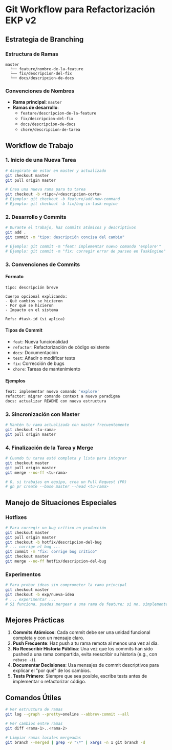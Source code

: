 # Git Workflow para Refactorización EKP v2

## Estrategia de Branching

### Estructura de Ramas

```
master
  └── feature/nombre-de-la-feature
  └── fix/descripcion-del-fix
  └── docs/descripcion-de-docs
```

### Convenciones de Nombres

- **Rama principal**: `master`
- **Ramas de desarrollo**:
  - `feature/descripcion-de-la-feature`
  - `fix/descripcion-del-fix`
  - `docs/descripcion-de-docs`
  - `chore/descripcion-de-tarea`

## Workflow de Trabajo

### 1. Inicio de una Nueva Tarea

```bash
# Asegúrate de estar en master y actualizado
git checkout master
git pull origin master

# Crea una nueva rama para tu tarea
git checkout -b <tipo>/<descripcion-corta>
# Ejemplo: git checkout -b feature/add-new-command
# Ejemplo: git checkout -b fix/bug-in-task-engine
```

### 2. Desarrollo y Commits

```bash
# Durante el trabajo, haz commits atómicos y descriptivos
git add .
git commit -m "tipo: descripción concisa del cambio"

# Ejemplo: git commit -m "feat: implementar nuevo comando 'explore'"
# Ejemplo: git commit -m "fix: corregir error de parseo en TaskEngine"
```

### 3. Convenciones de Commits

#### Formato
```
tipo: descripción breve

Cuerpo opcional explicando:
- Qué cambios se hicieron
- Por qué se hicieron
- Impacto en el sistema

Refs: #task-id (si aplica)
```

#### Tipos de Commit
- `feat`: Nueva funcionalidad
- `refactor`: Refactorización de código existente
- `docs`: Documentación
- `test`: Añadir o modificar tests
- `fix`: Corrección de bugs
- `chore`: Tareas de mantenimiento

#### Ejemplos
```bash
feat: implementar nuevo comando 'explore'
refactor: migrar comando context a nuevo paradigma
docs: actualizar README con nueva estructura
```

### 3. Sincronización con Master

```bash
# Mantén tu rama actualizada con master frecuentemente
git checkout <tu-rama>
git pull origin master
```

### 4. Finalización de la Tarea y Merge

```bash
# Cuando tu tarea esté completa y lista para integrar
git checkout master
git pull origin master
git merge --no-ff <tu-rama>

# O, si trabajas en equipo, crea un Pull Request (PR)
# gh pr create --base master --head <tu-rama>
```

## Manejo de Situaciones Especiales

### Hotfixes

```bash
# Para corregir un bug crítico en producción
git checkout master
git pull origin master
git checkout -b hotfix/descripcion-del-bug
# ... corrige el bug ...
git commit -m "fix: corrige bug crítico"
git checkout master
git merge --no-ff hotfix/descripcion-del-bug
```

### Experimentos

```bash
# Para probar ideas sin comprometer la rama principal
git checkout master
git checkout -b exp/nueva-idea
# ... experimentar ...
# Si funciona, puedes mergear a una rama de feature; si no, simplemente eliminar la rama
```

## Mejores Prácticas

1. **Commits Atómicos**: Cada commit debe ser una unidad funcional completa y con un mensaje claro.
2. **Push Frecuente**: Haz push a tu rama remota al menos una vez al día.
3. **No Reescribir Historia Pública**: Una vez que los commits han sido pushed a una rama compartida, evita reescribir su historia (e.g., con `rebase -i`).
4. **Documentar Decisiones**: Usa mensajes de commit descriptivos para explicar el "por qué" de los cambios.
5. **Tests Primero**: Siempre que sea posible, escribe tests antes de implementar o refactorizar código.

## Comandos Útiles

```bash
# Ver estructura de ramas
git log --graph --pretty=oneline --abbrev-commit --all

# Ver cambios entre ramas
git diff <rama-1>..<rama-2>

# Limpiar ramas locales mergeadas
git branch --merged | grep -v "\*" | xargs -n 1 git branch -d
```
